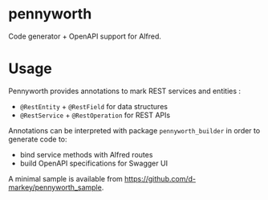 # pennyworth

Code generator + OpenAPI support for Alfred.

# Usage

Pennyworth provides annotations to mark REST services and entities :

* `@RestEntity` + `@RestField` for data structures
* `@RestService` + `@RestOperation` for REST APIs

Annotations can be interpreted with package `pennyworth_builder` in order to generate code to:

* bind service methods with Alfred routes
* build OpenAPI specifications for Swagger UI

A minimal sample is available from https://github.com/d-markey/pennyworth_sample.

